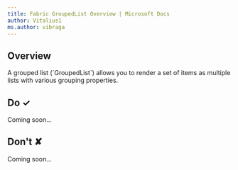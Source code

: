 ```yaml
---
title: Fabric GroupedList Overview | Microsoft Docs
author: Vitalius1
ms.author: vibraga
---
```


## Overview
A grouped list (&#x60;GroupedList&#x60;) allows you to render a set of items as multiple lists with various grouping properties.



## Do &#10003;
Coming soon...

## Don't &#10008;
Coming soon...